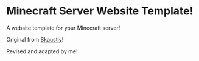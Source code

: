 # Minecraft Server Website Template!
A website template for your Minecraft server!

Original from [Skaustly](https:///www.spigotmc.org/resources/mineweb-ger-de-minecraft-website-free.45084/)!

Revised and adapted by me!
